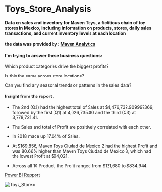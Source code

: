# Toys_Store_Analysis 

#### Data on sales and inventory for Maven Toys, a fictitious chain of toy stores in Mexico, including information on products, stores, daily sales transactions, and current inventory levels at each location 
#### the data was provided by : [Maven Analytics](https://www.mavenanalytics.io/data-playground?page=3)
#### I'm trying to answer these business questions: 

Which product categories drive the biggest profits? 

Is this the same across store locations?

Can you find any seasonal trends or patterns in the sales data?


#### Insight from the report :


- The 2nd (Q2) had the highest total of Sales at $4,476,732.909997369, followed by the first (Q1) at 4,026,735.80 and the third (Q3) at 3,778,721.41.
 
- The Sales and total of Profit are positively correlated with each other.
   
- In 2018 made up 17.04% of Sales.

- At $169,856, Maven Toys Ciudad de Mexico 2 had the highest Profit and was 80.66% higher than Maven Toys Ciudad de Mexico 3, which had the lowest Profit at $94,021.
  
- Across all 10 Product, the Profit ranged from $121,680 to $834,944.


[Power BI Repport](https://app.powerbi.com/view?r=eyJrIjoiNmY3YzAzOTAtMzBjNC00ODc4LWExOTAtZTk0NmE2MTc5ZThhIiwidCI6IjNhYjAwNGM4LTE0ZWMtNDdkOS05MTk5LTM5ZWU4ODVhOGE5ZiJ9)


![Toys_Store](https://user-images.githubusercontent.com/91919362/215819206-7928dc7e-efeb-4599-87f9-5f7167e9e1af.jpg)=

